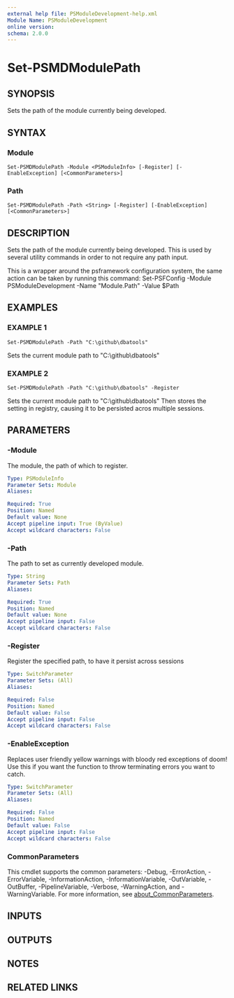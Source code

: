 ```yaml
---
external help file: PSModuleDevelopment-help.xml
Module Name: PSModuleDevelopment
online version:
schema: 2.0.0
---
```


# Set-PSMDModulePath

## SYNOPSIS
Sets the path of the module currently being developed.

## SYNTAX

### Module
```
Set-PSMDModulePath -Module <PSModuleInfo> [-Register] [-EnableException] [<CommonParameters>]
```

### Path
```
Set-PSMDModulePath -Path <String> [-Register] [-EnableException] [<CommonParameters>]
```

## DESCRIPTION
Sets the path of the module currently being developed.
This is used by several utility commands in order to not require any path input.

This is a wrapper around the psframework configuration system, the same action can be taken by running this command:
Set-PSFConfig -Module PSModuleDevelopment -Name "Module.Path" -Value $Path

## EXAMPLES

### EXAMPLE 1
```
Set-PSMDModulePath -Path "C:\github\dbatools"
```

Sets the current module path to "C:\github\dbatools"

### EXAMPLE 2
```
Set-PSMDModulePath -Path "C:\github\dbatools" -Register
```

Sets the current module path to "C:\github\dbatools"
Then stores the setting in registry, causing it to be persisted acros multiple sessions.

## PARAMETERS

### -Module
The module, the path of which to register.

```yaml
Type: PSModuleInfo
Parameter Sets: Module
Aliases:

Required: True
Position: Named
Default value: None
Accept pipeline input: True (ByValue)
Accept wildcard characters: False
```

### -Path
The path to set as currently developed module.

```yaml
Type: String
Parameter Sets: Path
Aliases:

Required: True
Position: Named
Default value: None
Accept pipeline input: False
Accept wildcard characters: False
```

### -Register
Register the specified path, to have it persist across sessions

```yaml
Type: SwitchParameter
Parameter Sets: (All)
Aliases:

Required: False
Position: Named
Default value: False
Accept pipeline input: False
Accept wildcard characters: False
```

### -EnableException
Replaces user friendly yellow warnings with bloody red exceptions of doom!
Use this if you want the function to throw terminating errors you want to catch.

```yaml
Type: SwitchParameter
Parameter Sets: (All)
Aliases:

Required: False
Position: Named
Default value: False
Accept pipeline input: False
Accept wildcard characters: False
```

### CommonParameters
This cmdlet supports the common parameters: -Debug, -ErrorAction, -ErrorVariable, -InformationAction, -InformationVariable, -OutVariable, -OutBuffer, -PipelineVariable, -Verbose, -WarningAction, and -WarningVariable. For more information, see [about_CommonParameters](http://go.microsoft.com/fwlink/?LinkID=113216).

## INPUTS

## OUTPUTS

## NOTES

## RELATED LINKS
